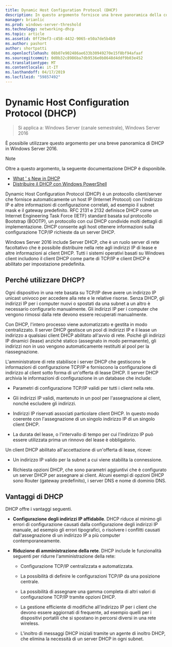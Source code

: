 ```yaml
---
title: Dynamic Host Configuration Protocol (DHCP)
description: In questo argomento fornisce una breve panoramica della configurazione protocollo DHCP (Dynamic Host) in Windows Server 2016.
manager: brianlic
ms.prod: windows-server-threshold
ms.technology: networking-dhcp
ms.topic: article
ms.assetid: 0ff29ef3-c458-4432-9065-e50a7de5b4b9
ms.author: pashort
author: shortpatti
ms.openlocfilehash: 08b07e902486ae633b30949270e15f8bf94afaaf
ms.sourcegitcommit: 0d0b32c8986ba7db9536e0b8648d4ddf9b03e452
ms.translationtype: MT
ms.contentlocale: it-IT
ms.lasthandoff: 04/17/2019
ms.locfileid: "59857492"
---
```

# <a name="dynamic-host-configuration-protocol-dhcp"></a>Dynamic Host Configuration Protocol (DHCP)

>Si applica a: Windows Server (canale semestrale), Windows Server 2016

È possibile utilizzare questo argomento per una breve panoramica di DHCP in Windows Server 2016.

>[!NOTE]
>Oltre a questo argomento, la seguente documentazione DHCP è disponibile.
>
>- [What ' s New in DHCP](What-s-New-in-DHCP.md)
>- [Distribuire il DHCP con Windows PowerShell](dhcp-deploy-wps.md)

Dynamic Host Configuration Protocol (DHCP) è un protocollo client/server che fornisce automaticamente un host IP (Internet Protocol) con l'indirizzo IP e altre informazioni di configurazione correlati, ad esempio il subnet mask e il gateway predefinito. RFC 2131 e 2132 definisce DHCP come un Internet Engineering Task Force (IETF) standard basata sul protocollo Bootstrap (BOOTP), un protocollo con cui DHCP condivide molti dettagli di implementazione. DHCP consente agli host ottenere informazioni sulla configurazione TCP/IP richieste da un server DHCP.

Windows Server 2016 include Server DHCP, che è un ruolo server di rete facoltativo che è possibile distribuire nella rete agli indirizzi IP di lease e altre informazioni ai client DHCP. Tutti i sistemi operativi basati su Windows client includono il client DHCP come parte di TCP/IP e client DHCP è abilitato per impostazione predefinita.

## <a name="why-use-dhcp"></a>Perché utilizzare DHCP?

Ogni dispositivo in una rete basata su TCP/IP deve avere un indirizzo IP unicast univoco per accedere alla rete e le relative risorse. Senza DHCP, gli indirizzi IP per i computer nuovi o spostati da una subnet a un altro è necessario configurarlo manualmente. Gli indirizzi IP per i computer che vengono rimossi dalla rete devono essere recuperati manualmente.

Con DHCP, l'intero processo viene automatizzato e gestita in modo centralizzato. Il server DHCP gestisce un pool di indirizzi IP e il lease un indirizzo a qualsiasi client DHCP abilitato all'avvio di rete. Poiché gli indirizzi IP dinamici (lease) anziché statico (assegnato in modo permanente), gli indirizzi non in uso vengono automaticamente restituiti al pool per la riassegnazione.

L'amministratore di rete stabilisce i server DHCP che gestiscono le informazioni di configurazione TCP/IP e forniscono la configurazione di indirizzo al client sotto forma di un'offerta di lease DHCP. Il server DHCP archivia le informazioni di configurazione in un database che include:

- Parametri di configurazione TCP/IP validi per tutti i client nella rete.

- Gli indirizzi IP validi, mantenuto in un pool per l'assegnazione ai client, nonché escludere gli indirizzi.

- Indirizzi IP riservati associati particolare client DHCP. In questo modo coerente con l'assegnazione di un singolo indirizzo IP di un singolo client DHCP.

- La durata del lease, o l'intervallo di tempo per cui l'indirizzo IP può essere utilizzata prima un rinnovo del lease è obbligatorio.

Un client DHCP abilitato all'accettazione di un'offerta di lease, riceve:

- Un indirizzo IP valido per la subnet a cui viene stabilita la connessione.  
  
- Richiesta opzioni DHCP, che sono parametri aggiuntivi che è configurato un server DHCP per assegnare ai client. Alcuni esempi di opzioni DHCP sono Router (gateway predefinito), i server DNS e nome di dominio DNS.

## <a name="benefits-of-dhcp"></a>Vantaggi di DHCP

DHCP offre i vantaggi seguenti.

- **Configurazione degli indirizzi IP affidabile**. DHCP riduce al minimo gli errori di configurazione causati dalla configurazione degli indirizzi IP manuale, ad esempio gli errori tipografici, o risolvere i conflitti causati dall'assegnazione di un indirizzo IP a più computer contemporaneamente.

- **Riduzione di amministrazione della rete**. DHCP include le funzionalità seguenti per ridurre l'amministrazione della rete:

    - Configurazione TCP/IP centralizzata e automatizzata.

    - La possibilità di definire le configurazioni TCP/IP da una posizione centrale.

    - La possibilità di assegnare una gamma completa di altri valori di configurazione TCP/IP tramite opzioni DHCP.

    - La gestione efficiente di modifiche all'indirizzo IP per i client che devono essere aggiornati di frequente, ad esempio quelli per i dispositivi portatili che si spostano in percorsi diversi in una rete wireless.

    - L'inoltro di messaggi DHCP iniziali tramite un agente di inoltro DHCP, che elimina la necessità di un server DHCP in ogni subnet.

